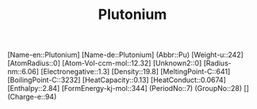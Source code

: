 ﻿---
title: "Plutonium"
type: Element
GroupName: Actinide-Group
SpocWebEntityId: 21989
---

[Name-en::Plutonium]
[Name-de::Plutonium]
(Abbr::Pu)
[Weight-u::242]
[AtomRadius::0]
[Atom-Vol-ccm-mol::12.32]
[Unknown2::0]
[Radius-nm::6.06]
[Electronegative::1.3]
[Density::19.8]
[MeltingPoint-C::641]
[BoilingPoint-C::3232]
[HeatCapacity::0.13]
[HeatConduct::0.0674]
[Enthalpy::2.84]
[FormEnergy-kj-mol::344]
(PeriodNo::7)
(GroupNo::28)
[]
(Charge-e::94)

